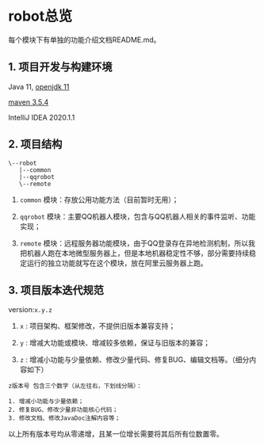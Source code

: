 # robot总览

每个模块下有单独的功能介绍文档README.md。

## 1. 项目开发与构建环境

Java 11, [openjdk 11](https://adoptopenjdk.net/releases.html?variant=openjdk11&jvmVariant=hotspot)

[maven 3.5.4](https://archive.apache.org/dist/maven/maven-3/3.5.4/binaries/)

IntelliJ IDEA 2020.1.1

## 2. 项目结构

```text
\--robot
   |--common
   |--qqrobot
   \--remote
```

1. `common` 模块：存放公用功能方法（目前暂时无用）；

2. `qqrobot` 模块：主要QQ机器人模块，包含与QQ机器人相关的事件监听、功能实现；

3. `remote` 模块：远程服务器功能模块，由于QQ登录存在异地检测机制，所以我把机器人跑在本地微型服务器上，但是本地机器稳定性不够，部分需要持续稳定运行的独立功能就写在这个模块，放在阿里云服务器上跑。

## 3. 项目版本迭代规范

version:`x.y.z`

1. `x` : 项目架构、框架修改，不提供旧版本兼容支持；

2. `y` : 增减大功能或模块、增减较多依赖，保证与旧版本的兼容；

3. `z` : 增减小功能与少量依赖、修改少量代码、修复BUG、编辑文档等。（细分内容如下）

```text
z版本号 包含三个数字（从左往右，下划线分隔）：

1. 增减小功能与少量依赖；
2. 修复BUG、修改少量非功能核心代码；
3. 修改文档、修改JavaDoc注解内容等；
```

以上所有版本号均从零递增，且某一位增长需要将其后所有位数置零。
